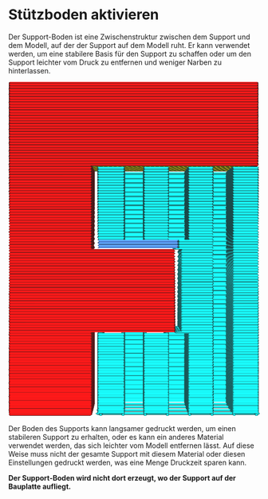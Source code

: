 Stützboden aktivieren
====
Der Support-Boden ist eine Zwischenstruktur zwischen dem Support und dem Modell, auf der der Support auf dem Modell ruht. Er kann verwendet werden, um eine stabilere Basis für den Support zu schaffen oder um den Support leichter vom Druck zu entfernen und weniger Narben zu hinterlassen.

<!--screenshot {
"image_path": "support_bottom_enable.png",
"models": [{"script": "f3.scad"}],
"camera_position": [0, 134, 20],
"settings": {
    "support_enable": true,
    "support_bottom_enable": true
},
"colours": 64
}-->
![Der Support-Boden ist in einem dunkleren Blauton eingefärbt](../../../articles/images/support_bottom_enable.png)

Der Boden des Supports kann langsamer gedruckt werden, um einen stabileren Support zu erhalten, oder es kann ein anderes Material verwendet werden, das sich leichter vom Modell entfernen lässt. Auf diese Weise muss nicht der gesamte Support mit diesem Material oder diesen Einstellungen gedruckt werden, was eine Menge Druckzeit sparen kann.

**Der Support-Boden wird nicht dort erzeugt, wo der Support auf der Bauplatte aufliegt.**
